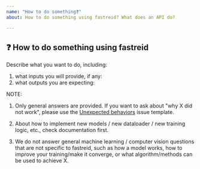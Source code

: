 ```yaml
---
name: "How to do something❓"
about: How to do something using fastreid? What does an API do?

---
```


## ❓ How to do something using fastreid

Describe what you want to do, including:

1. what inputs you will provide, if any:
2. what outputs you are expecting:

NOTE:

1. Only general answers are provided.
   If you want to ask about "why X did not work", please use the
   [Unexpected behaviors]() issue template.

2. About how to implement new models / new dataloader / new training logic, etc., check documentation first.

3. We do not answer general machine learning / computer vision questions that are not specific to fastreid, such as how a model works, how to improve your training/make it converge, or what algorithm/methods can be used to achieve X.
